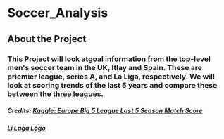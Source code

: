 # Soccer_Analysis
## About the Project
### This Project will look atgoal information from the top-level men's soccer team in the UK, Itlay and Spain. These are priemier league, series A, and La Liga, respectively. We will look at scoring trends of the last 5 years and compare these between the three leagues.
##### Credits: **[Kaggle: Europe Big 5 League Last 5 Season Match Score](https://www.kaggle.com/datasets/hikne707/big-five-european-soccer-leagues)**

##### [Li Laga Logo](https://assets.laliga.com/assets/logos/laliga-v/laliga-v-300x300.jpg)




